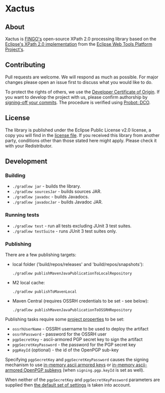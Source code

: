 # Xactus

## About

Xactus is [FINGO's](https://github.com/fingo) open-source XPath 2.0 processing library based on the [Eclipse's XPath 2.0 implementation](https://github.com/eclipse/webtools.sourceediting/tree/master/xpath/bundles/org.eclipse.wst.xml.xpath2) from the [Eclipse Web Tools Platform Project's](https://www.eclipse.org/webtools/).

## Contributing

Pull requests are welcome. We will respond as much as possible. For major changes please open an issue first to discuss what you would like to do.

To protect the rights of others, we use the [Developer Certificate of Origin](https://developercertificate.org/). If you want to develop the project with us, please confirm authorship by [signing-off your commits](https://git-scm.com/docs/git-commit#Documentation/git-commit.txt---signoff). The procedure is verified using [Probot: DCO](https://probot.github.io/apps/dco/).

## License

The library is published under the Eclipse Public License v2.0 license, a copy you will find in the [license file](/LICENSE). If you received this library from another party, conditions other than those stated here might apply. Please check it with your Redistributor.

## Development

### Building

* `./gradlew jar` - builds the library.
* `./gradlew sourcesJar` - builds sources JAR.
* `./gradlew javadoc` - builds Javadocs.
* `./gradlew javadocJar` - builds Javadoc JAR.

### Running tests

* `./gradlew test` - run all tests excluding JUnit 3 test suites.
* `./gradlew testSuite` - runs JUnit 3 test suites only.

### Publishing

There are a few publishing targets:
* local folder ('build/repos/releases' and 'build/repos/snapshots'):

      ./gradlew publishMavenJavaPublicationToLocalRepository

* M2 local cache:

      ./gradlew publishToMavenLocal
  
* Maven Central (requires OSSRH credentials to be set - see below):

      ./gradlew publishMavenJavaPublicationToOSSRHRepository

Publishing tasks require some [project properties](https://docs.gradle.org/current/userguide/build_environment.html#sec:project_properties) to be set:
* `ossrhUserName` - OSSRH username to be used to deploy the artifact
* `ossrhPassword` - password for the OSSRH user
* `pgpSecretKey` - ascii-armored PGP secret key to sign the artifact
* `pgpSecretKeyPassword` - the password for the PGP secret key
* `pgpKeyId` (optional) - the id of the OpenPGP sub-key

Specifying `pgpSecretKey` and `pgpSecretKeyPassword` causes the signing mechanism to use [in-memory ascii armored keys](https://docs.gradle.org/current/userguide/signing_plugin.html#sec:in-memory-keys) or [in-memory ascii-armored OpenPGP subkeys](https://docs.gradle.org/current/userguide/signing_plugin.html#using_in_memory_ascii_armored_openpgp_subkeys) (when `signing.pgp.keyId` is set as well).

When neither of the `pgpSecretKey` and `pgpSecretKeyPassword` parameters are supplied then [the default set of settings](https://docs.gradle.org/current/userguide/signing_plugin.html#sec:signatory_credentials) is taken into account.
